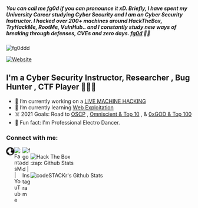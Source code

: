 ##### You can call me fg0d if you can pronounce it xD. Briefly, I have spent my University Career studying Cyber Security and I am an Cyber Security Instructor. I hacked over 200+ machines around HackTheBox, TryHackMe, RootMe, VulnHub.. and I constantly study new ways of breaking through defenses, CVEs and zero days. [fg0d][website] 🏴‍☠️

![fg0ddd](https://i.giphy.com/media/JpqUGAsKpj7sXmJ8yY/giphy.webp)

[![Website](https://img.shields.io/website?label=fg0d.github.io&style=for-the-badge&url=https%3A%2F%2Fcodestackr.com)](https://fg0d.github.io/)

## I'm a Cyber Security Instructor, Researcher , Bug Hunter , CTF Player 🕵🏻‍♂️

- 🤖 I’m currently working on a [LIVE MACHINE HACKING][hackthebox]
- 👾 I’m currently learning [Web Exploitation][web]
- ☠️ 2021 Goals: Road to [OSCP][oscp] , [Omniscient & Top 10][hackthebox] , & [0xGOD & Top 100][tryhackme]
- 👻 Fun fact: I'm Professional Electro Dancer.

### Connect with me:

[<img align="left" alt="" width="22px" src="https://raw.githubusercontent.com/iconic/open-iconic/master/svg/globe.svg" />][website]
[<img align="left" alt="FantasM | YouTube" width="22px" src="https://cdn.jsdelivr.net/npm/simple-icons@v3/icons/youtube.svg" />][youtube]
[<img align="left" alt="fgoddd | Instagram" width="22px" src="https://cdn.jsdelivr.net/npm/simple-icons@v3/icons/instagram.svg" />][instagram]

<br />

<img src="http://www.hackthebox.eu/badge/image/126217" alt="Hack The Box">

  <summary>:zap: Github Stats</summary>
<br />
  <img align="left" alt="codeSTACKr's Github Stats" src="https://github-readme-stats.fg0d.vercel.app/api?username=fg0d&show_icons=true&hide_border=true" />

[hackthebox]: https://www.hackthebox.eu/home/users/profile/126217
[website]: https://fg0d.github.io/
[youtube]: https://youtube.com/fantasm
[instagram]: https://instagram.com/fgoddd
[webdevplaylist]: https://www.youtube.com/playlist?list=PLkwxH9e_vrAJ0WbEsFA9W3I1W-g_BTsbt
[jsplaylist]: https://www.youtube.com/playlist?list=PLkwxH9e_vrALRJKu7wfXby3MKeflhTu6B
[cssplaylist]: https://www.youtube.com/playlist?list=PLkwxH9e_vrALSdvZuEh6gqQdmDoDIoqz4
[reactplaylist]: https://www.youtube.com/playlist?list=PLkwxH9e_vrAK4TdffpxKY3QGyHCpxFcQ0
[oscp]: https://www.offensive-security.com/pwk-oscp/
[oswe]: https://www.offensive-security.com/awae-oswe/
[web]: https://www.youtube.com/watch?v=Ll31QMh3kBM&list=PLWOqJmFMmcPlruwKWnmVxe3V5MePgadYI
[tryhackme]: https://tryhackme.com/p/fg0d
[github-large]: https://tryhackme-badges.s3.amazonaws.com/fg0d.png
